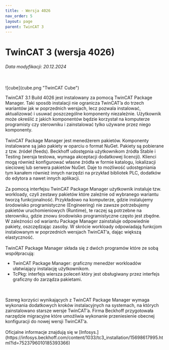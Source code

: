 ```yaml
---
title: - Wersja 4026
nav_order: 5
layout: page
parent: TwinCAT 3
---
```


# TwinCAT 3 (wersja 4026)
<h6> Data modyfikacji: 20.12.2024 </h6>
<br>
![cube](cube.png "TwinCAT Cube")

TwinCAT 3.1 Build 4026 jest instalowany za pomocą TwinCAT Package Manager. Taki sposób instalacji nie ogranicza TwinCAT’a do trzech wariantów jak w poprzednich wersjach, lecz pozwala instalować, aktualizować i usuwać poszczególne komponenty niezależnie. Użytkownik może określić z jakich komponentów będzie korzystał na komputerze programisty czy sterowniku i zainstalować tylko używane przez niego komponenty.
<br>
<br>
TwinCAT Package Manager jest menedżerem pakietów. Komponenty instalowane są jako pakiety w oparciu o format NuGet. Pakiety są pobierane z tzw. źródeł (feeds). Beckhoff udostępnia użytkownikom źródła Stable i Testing (wersja testowa, wymaga akceptacji dodatkowej licencji). Klienci mogą również konfigurować własne źródła w formie katalogu, lokalizacji sieciowej lub serwera pakietów NuGet. Daje to możliwość udostępniania tym kanałem również innych narzędzi na przykład bibliotek PLC, dodatków do edytora a nawet innych aplikacji.
<br>
<br>
Za pomocą interfejsu TwinCAT Package Manager użytkownik instaluje tzw. workloady, czyli zestawy pakietów które zależnie od wybranego wariantu tworzą funkcjonalność. Przykładowo na komputerze, gdzie instalujemy środowisko programistyczne (Engineering) nie zawsze potrzebujemy pakietów uruchomieniowych (Runtime), te raczej są potrzebne na sterowniku, gdzie znowu środowisko programistyczne często jest zbędne. W zależności od wariantu Package Manager zainstaluje odpowiednie pakiety, oszczędzając zasoby. W skrócie workloady odpowiadają funkcjom instalowanym w poprzednich wersjach TwinCAT’a, dając większą elastyczność.
<br>
<br>
TwinCAT Package Manager składa się z dwóch programów które ze sobą współpracują:
- TwinCAT Package Manager: graficzny menedżer workloadów ułatwiający instalację użytkownikom.
- TcPkg: interfejs wiersza poleceń który jest obsługiwany przez interfejs graficzny do zarządza pakietami.
<br>
<br>
Szereg korzyści wynikających z TwinCAT Package Manager wymaga wykonania dodatkowych kroków instalacyjnych na systemach, na których zainstalowano starsze wersje TwinCAT’a. Firma Beckhoff przygotowała narzędzie migracyjne które umożliwia wykonanie przeniesienie obecnej konfiguracji do nowej wersji TwinCAT’a.
<br>
<br>
Oficjalne informacje znajdują się w [Infosys.](https://infosys.beckhoff.com/content/1033/tc3_installation/15698617995.html?id=7523796010185393366)